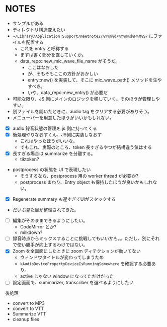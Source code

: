# NOTES

- サンプルがある
- ディレクトリ構造変えたい
- `~/Library/Application Support/meetnote2/%Y%m%d/%Y%m%d%H%M%S/` にファイルを配置する
  - これを entry と呼称する
  - まずは書く部分を直していくか。
  - data_repo::new_mic_wave_file_name がそうだ。
    - ここはなおした
    - が、そもそもここの方針がおかしい
    - entry::new() を実装して、そこに mic_wave_path() メソッドを生やすべき。
    - いや、data_repo::new_entry() が必要だ
- 可能な限り、JS 側にメインのロジックを移していく。そのほうが管理しやすい。
- 別ファイルを開いたときに、audio tag をクリアする必要がありそう。
- メニューバーを用意したほうがいいかもしれない。
- [x] audio 録音状態の管理を js 側に持ってくる
- [x] 後処理やりなおすくん、JS側に実装しなおす
  - これはやったほうがいいな。
  - でもこれ、実際のところ、token 長すぎるやつが結構違う気はする
- [x] 長すぎる場合は summarize を分離する。
  - tiktoken?
- postprocess の状態を UI で表現したい
  - そうするなら、postprocess 用の worker thread が必要か?
  - postprocess まわり、Entry object も保持したほうが良いかもしれない。
- [x] Regenerate summary も遅すぎてUIがスタックする
- だいぶ見た目が整理されてきた。
- [ ] 編集がそのままできるようにしたい。
  - CodeMirror とか?
  - milkdown?
- [ ] 録音時点からミックスすることに挑戦してもいいかも。。ただし、別にそれで使い勝手が向上するわけではない。
- [x] Zoom を全画面にしたときに zoom ディテクションが動いてない
  - ウィンドウタイトルが変わってしまうため
  - `kAudioDevicePropertyDeviceIsRunningSomewhere` を確認する必要あり。
  - active じゃない window になってただけだった
- [ ] 設定画面で、summarizer, transcriber を選べるようにしたい

後処理
- convert to MP3
- convert to VTT
- Summarize VTT
- cleanup files
